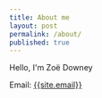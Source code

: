 ```yaml
---
title: About me
layout: post
permalink: /about/
published: true
---
```


Hello, I'm Zoë Downey

Email: <a href="mailto:{{site.email}}">{{site.email}}</a>
